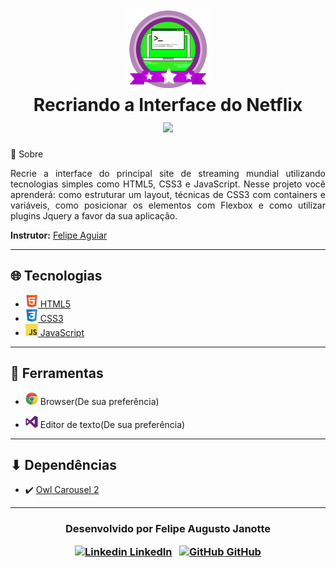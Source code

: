 <h1 align="center">
    <img src="./resources/course-badge.png" width="130px"></img></br>
    Recriando a Interface do Netflix<br>
      <img src="https://img.shields.io/badge/made%20by-Digital%20Innovation%20One-green">		</img>
</h1


## 💬 Sobre 

<p align="justify">Recrie a interface do principal site de streaming mundial utilizando tecnologias simples como HTML5, CSS3 e JavaScript. Nesse projeto você aprenderá: como estruturar um layout, técnicas de CSS3 com containers e variáveis, como posicionar os elementos com Flexbox e como utilizar plugins Jquery a favor da sua aplicação.</p>

**Instrutor:** [Felipe Aguiar](https://github.com/felipeAguiarCode)

---

## :globe_with_meridians: Tecnologias 

-  [<img src="https://raw.githubusercontent.com/devicons/devicon/master/icons/html5/html5-original.svg" height="20"> HTML5](https://developer.mozilla.org/pt-BR/docs/Web/HTML)
-  [<img src="https://raw.githubusercontent.com/devicons/devicon/master/icons/css3/css3-original.svg" height="20"> CSS3](https://developer.mozilla.org/en-US/docs/Web/CSS)
-  [<img src="https://raw.githubusercontent.com/devicons/devicon/master/icons/javascript/javascript-original.svg" height="20"> JavaScript](https://www.javascript.com/)

---

## :hammer: Ferramentas

- <img src="https://raw.githubusercontent.com/devicons/devicon/master/icons/chrome/chrome-original.svg" height="20"> Browser(De sua preferência)

- <img src="https://raw.githubusercontent.com/devicons/devicon/master/icons/visualstudio/visualstudio-plain.svg" height="20"> Editor de texto(De sua preferência)

---

## ⬇ Dependências

- :heavy_check_mark: [Owl Carousel 2](https://owlcarousel2.github.io/OwlCarousel2/)

---

<h3 align="center">




  Desenvolvido por Felipe Augusto Janotte
  <br/>

  <a align="center">

   [![Linkedin](https://i.stack.imgur.com/gVE0j.png) LinkedIn](https://linkedin.com/in/felipe-augusto-janotte-662626195/)
&nbsp;
  [![GitHub](https://i.stack.imgur.com/tskMh.png) GitHub](https://github.com/FelipeJanotte)
  </a>
</h3>